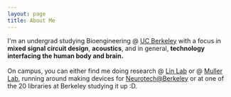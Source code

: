 ```yaml
---
layout: page
title: About Me
---
```

  I'm an undergrad studying Bioengineering @ <a href="https://www.berkeley.edu/" target="_blank">UC Berkeley</a> with a focus in <b>mixed signal circuit design</b>, <b>acoustics</b>, and in general, <b>technology interfacing the human body and brain.</b><br><br>
  On campus, you can either find me doing research @ <a href="https://linlab.me.berkeley.edu/">Lin Lab</a> or @ <a href="https://www.rikkymuller.com/">Muller Lab</a>, running around making devices for <a href="https://neurotech.studentorg.berkeley.edu/">Neurotech@Berkeley</a> or at one of the 20 libraries at Berkeley studying it up :D.

<!--
  As part of <a href="https://linlab.me.berkeley.edu/">Liwei Lin Lab</a> and with the support from the <a href="https://research.berkeley.edu/hsp-scholars/sean-isomatsu/">Haas Scholars Program</a> I was an integral part of the validation of a novel, high pressure, micromachined ultrasound array for stimulation of the brain. Previously, I worked on 3D-printed bone phantoms as well, co-authoring an <a href="https://scholar.google.com/citations?view_op=view_citation&hl=en&user=KZ48Jh8AAAAJ&citation_for_view=KZ48Jh8AAAAJ:u5HHmVD_uO8C">IEEE MEMS conference paper</a> on bone-age detection using a micromachined ultrasound array.<br><br>
  I recently joined <a href="https://www.rikkymuller.com/">Rikky Muller Lab</a> where I will be working on developing new algorithms for ultrasound phase abberation corrections of the skull, and confirmation of ultrasound focal point inside the brain without the use of CT or MRI scans. <br><br>
  I am currently the Devices Lead at <a href="https://neurotech.studentorg.berkeley.edu/">Neurotech@Berkeley</a>, a student organization here at Cal. In this club, we build <b>Analog Front-End(s)</b> for biosignal aquisiton, <b>sensory substitution</b> devices, and <b>ultrasound phased array</b> demos! We are a group of ~150 undergraduates and graduate students and we give and listen to talks, build cool stuff, and share out passion for neurotechnology!<br><br>
-->
